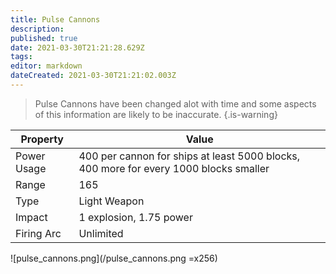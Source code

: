 ```yaml
---
title: Pulse Cannons
description: 
published: true
date: 2021-03-30T21:21:28.629Z
tags: 
editor: markdown
dateCreated: 2021-03-30T21:21:02.003Z
---
```


> Pulse Cannons have been changed alot with time and some aspects of this information are likely to be inaccurate.
{.is-warning}

|Property|Value|
|---|---|
|Power Usage|400 per cannon for ships at least 5000 blocks, 400 more for every 1000 blocks smaller|
|Range|165|
|Type|Light Weapon|
|Impact|1 explosion, 1.75 power|
|Firing Arc|Unlimited|

![pulse_cannons.png](/pulse_cannons.png =x256)